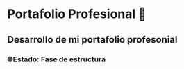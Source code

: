 # Portafolio Profesional 💼

## Desarrollo de mi portafolio profesonial

### 🌐Estado: Fase de estructura 
